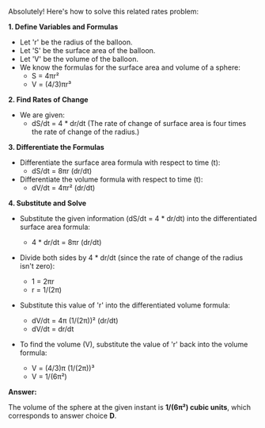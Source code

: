 Absolutely! Here's how to solve this related rates problem:

**1. Define Variables and Formulas**

* Let  'r' be the radius of the balloon.
* Let 'S' be the surface area of the balloon.
* Let 'V' be the volume of the balloon.
* We know the formulas for the surface area and volume of a sphere:
    *  S = 4πr²
    *  V = (4/3)πr³

**2. Find Rates of Change**

* We are given:
    * dS/dt = 4 * dr/dt  (The rate of change of surface area is four times the rate of change of the radius.)

**3. Differentiate the Formulas**

* Differentiate the surface area formula with respect to time (t):
    * dS/dt = 8πr (dr/dt)
* Differentiate the volume formula with respect to time (t):
    * dV/dt = 4πr² (dr/dt)

**4. Substitute and Solve**

* Substitute the given information (dS/dt = 4 * dr/dt) into the differentiated surface area formula:
    * 4 * dr/dt = 8πr (dr/dt)
* Divide both sides by 4 * dr/dt (since the rate of change of the radius isn't zero):
    * 1 = 2πr
    * r = 1/(2π)

* Substitute this value of 'r' into the differentiated volume formula:
    * dV/dt = 4π (1/(2π))² (dr/dt)
    * dV/dt = dr/dt 

* To find the volume (V), substitute the value of 'r' back into the volume formula:
    * V = (4/3)π (1/(2π))³
    * V = 1/(6π²)

**Answer:**

The volume of the sphere at the given instant is **1/(6π²) cubic units**, which corresponds to answer choice **D**.
